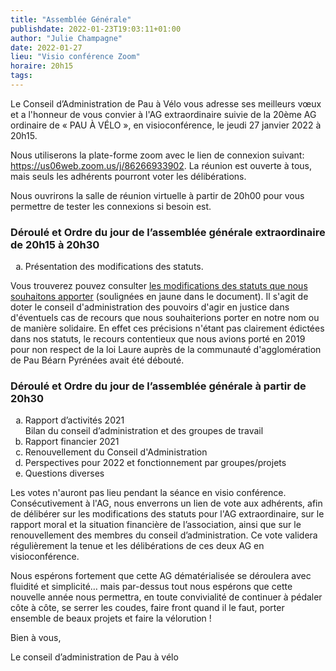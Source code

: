 ```yaml
---
title: "Assemblée Générale"
publishdate: 2022-01-23T19:03:11+01:00
author: "Julie Champagne"
date: 2022-01-27
lieu: "Visio conférence Zoom"
horaire: 20h15
tags:
---
```


Le Conseil d’Administration de Pau à Vélo vous adresse ses meilleurs vœux et a l'honneur de vous convier à l'AG extraordinaire suivie de la 20ème AG ordinaire de « PAU À VÉLO », en visioconférence, le jeudi 27 janvier 2022 à 20h15.

<!--more-->
<style type="text/css">ol { list-style-type: lower-alpha; }</style>

Nous utiliserons la plate-forme zoom avec le lien de connexion suivant:  https://us06web.zoom.us/j/86266933902. La réunion est ouverte à tous, mais seuls les adhérents pourront voter les délibérations.

Nous ouvrirons la salle de réunion virtuelle à partir de 20h00 pour vous permettre de tester les connexions si besoin est.

### Déroulé et Ordre du jour de l’assemblée générale extraordinaire de 20h15 à 20h30

1. Présentation des modifications des statuts.

Vous trouverez pouvez consulter [les modifications des statuts que nous souhaitons apporter](proposition-statuts-pau-a-velo-2021-01-27.pdf) (soulignées en jaune dans le document). Il s'agit de doter le conseil d'administration des pouvoirs d'agir en justice dans d'éventuels cas de recours que nous souhaiterions porter en notre nom ou de manière solidaire. En effet ces précisions n'étant pas clairement édictées dans nos statuts, le recours contentieux que nous avions porté en 2019 pour non respect de la loi Laure auprès de la communauté d'agglomération de Pau Béarn Pyrénées avait été débouté.


### Déroulé et Ordre du jour de l’assemblée générale à partir de 20h30

1.  Rapport d’activités 2021  
Bilan du conseil d’administration et des groupes de travail
2.  Rapport financier 2021
3.  Renouvellement du Conseil d'Administration
4. Perspectives pour 2022 et fonctionnement par groupes/projets
5. Questions diverses


Les votes n'auront pas lieu pendant la séance en visio conférence. Consécutivement à l'AG, nous enverrons un lien de vote aux adhérents, afin de délibérer sur les modifications des statuts pour l'AG extraordinaire, sur le rapport moral et la situation financière de l’association, ainsi que sur le renouvellement des membres du conseil d’administration. Ce vote validera régulièrement la tenue et les délibérations de ces deux AG en visioconférence.

Nous espérons fortement que cette AG dématérialisée se déroulera avec fluidité et simplicité… mais par-dessus tout nous espérons que cette nouvelle année nous permettra, en toute convivialité de continuer à pédaler côte à côte, se serrer les coudes, faire front quand il le faut, porter ensemble de beaux projets et faire la vélorution !


Bien à vous,

Le conseil d’administration de Pau à vélo


